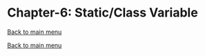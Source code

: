 # Chapter-6: Static/Class Variable
[Back to main menu](../../README.md)

[Back to main menu](../../README.md)